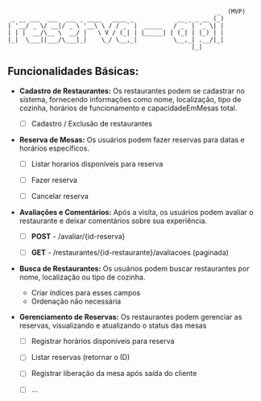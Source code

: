 ```text
                                                          _  (MVP)
 _ __ ___  ___  ___ _ ____   ____ _            __ _ _ __ (_)
| '__/ _ \/ __|/ _ \ '__\ \ / / _` |  _____   / _` | '_ \| |
| | |  __/\__ \  __/ |   \ V / (_| | |_____| | (_| | |_) | |
|_|  \___||___/\___|_|    \_/ \__,_|          \__,_| .__/|_|
                                                   |_|      
```

## Funcionalidades Básicas:
* **Cadastro de Restaurantes:** Os restaurantes podem se cadastrar no
sistema, fornecendo informações como nome, localização, tipo de
cozinha, horários de funcionamento e capacidadeEmMesas total.
  - [ ] Cadastro / Exclusão de restaurantes


* **Reserva de Mesas:** Os usuários podem fazer reservas para datas e horários específicos.
  - [ ] Listar horarios disponiveis para reserva
  - [ ] Fazer reserva
  - [ ] Cancelar reserva


* **Avaliações e Comentários:** Após a visita, os usuários podem avaliar o restaurante e deixar comentários sobre sua experiência.
  - [ ] **POST** - /avaliar/{id-reserva} 
  - [ ] **GET** - /restaurantes/{id-restaurante}/avaliacoes (paginada)


* **Busca de Restaurantes:** Os usuários podem buscar restaurantes por nome, localização ou tipo de cozinha.
  - Criar índices para esses campos 
  - Ordenação não necessária


* **Gerenciamento de Reservas:** Os restaurantes podem gerenciar as reservas, visualizando e atualizando o status das mesas
    - [ ] Registrar horários disponíveis para reserva
    - [ ] Listar reservas (retornar o ID)
    - [ ] Registrar liberação da mesa após saída do cliente
    - [ ] ...

